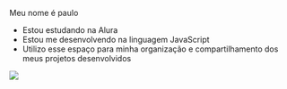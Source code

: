 Meu nome é paulo
- Estou estudando na Alura
- Estou me desenvolvendo na linguagem JavaScript
- Utilizo esse espaço para minha organização e
compartilhamento dos meus projetos desenvolvidos

![](https://media1.tenor.com/m/oSnS7Oa4K3MAAAAd/my-way-hit-single-real.gif)

